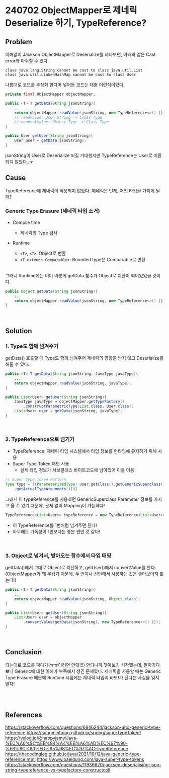 # 240702 ObjectMapper로 제네릭 Deserialize 하기, TypeReference?

## Problem

이해없이 Jackson ObjectMapper로 Deserialize를 하다보면, 아래와 같은 Cast error와 마주칠 수 있다.

```
class java.lang.String cannot be cast to class java.util.List
class java.util.LinkedHashMap cannot be cast to class User
```

나름대로 코드를 추상화 한다며 넣어둔 코드는 대충 이런식이었다.

```java
private final ObjectMapper objectMapper;

public <T> T getData(String jsonString){
    …
    return objectMapper.readValue(jsonString, new TypeReference<>() {});
    // readValue: Json String -> Class Type
    // convertValue: Object Type -> Class Type
}

public User getUser(String jsonString){
    User user = getData(jsonString);
}
```

jsonString이 User로 Deserialize 되길 기대했지만 TypeReference는 User로 치환되지 않았다..ㅜ
</br>

## Cause

TypeReference에 제네릭이 적용되지 않았다.
제네릭은 언제, 어떤 타입을 가지게 될까?

### Generic Type Erasure (제네릭 타입 소거)

- Compile time

  - 제네릭의 Type 검사

- Runtime
  - `<T>`, `<?>`: Object로 변환
  - `<T extends Comparable>`: Bounded type은 Comparable로 변환

</br>
그러니 Runtime에는 이미 이렇게 getData 함수가 Object로 치환이 되어있었을 것이다.

```java
public Object getData(String jsonString){
    ...
    return objectMapper.readValue(jsonString, new TypeReference<>() {});
}
```

</br>

## Solution

### 1. Type도 함께 넘겨주기

getData() 호출할 때 Type도 함께 넘겨주어 제네릭의 영향을 받지 않고 Deserialize를 해줄 수 있다.

```java
public <T> T getData(String jsonString, JavaType javaType){
    ...
    return objectMapper.readValue(jsonString, javaType);
}

public List<User> getUser(String jsonString){
    JavaType javaType = objectMapper.getTypeFactory()
    	.constructParametricType(List.class, User.class);
    List<User> user = getData(jsonString, javaType);
}
```

</br>

### 2. TypeReference으로 넘기기

- TypeReference: 제네릭 타입 시스템에서 타입 정보를 런타임에 유지하기 위해 사용
- Super Type Token 패턴 사용
  - 실제 타입 정보가 서브클래스 바이트코드에 남아있어 이를 이용

```java
// Super Type Token Pattern
Type type = ((ParameterizedType) user.getClass().getGenericSuperclass())
	.getActualTypeArguments()[0]
```

그래서 이 typeReference를 사용하면 GenericSuperclass Parameter 정보를 가지고 올 수 있기 때문에, 문제 없이 Mapping이 가능하다!

```java
TypeReference<List<User>> typeReference = new TypeReference<List<User>>() {};
```

- 이 TypeReference를 1번처럼 넘겨주면 된다!
- 아무래도 가독성이 1번보다는 좋은 편인 것 같다!

</br>

### 3. Object로 넘겨서, 받아오는 함수에서 타입 매핑

getData()에서 그대로 Object로 리턴하고, getUser()에서 convertValue를 한다.
(ObjectMapper가 꽤 무겁기 때문에, 두 번이나 선언해서 사용하는 것은 좋아보이지 않는다!)

```java
public <T> T getData(String jsonString){
    ...
    return objectMapper.readValue(jsonString, Object.class);
}

public List<User> getUser(String jsonString){
    List<User> user = objectMapper
    	.convertValue(getData(jsonString), new TypeReference<>() {});
}
```

</br>

## Conclusion

되는대로 코드를 짜다가(ㅠㅠ이러면 안돼!!!) 안되니까 찾아보기 시작했는데, 알아가다보니 Generic에 대한 이해가 부족해서 생긴 문제였다. 제네릭을 사용할 때는 Generic Type Erasure 때문에 Runtime 시점에는 제네릭 타입이 바보!가 된다는 사실을 잊지 말자!

</br>
</br>

## References

https://stackoverflow.com/questions/6846244/jackson-and-generic-type-reference
https://sungminhong.github.io/spring/superTypeToken/
https://velog.io/@happyjamy/Java-%EC%A0%9C%EB%84%A4%EB%A6%AD%EC%97%90-%EB%8C%80%ED%95%98%EC%97%AC-TypeReference
https://thecodinglog.github.io/java/2021/10/12/java-generic-type-reference.html
https://www.baeldung.com/java-super-type-tokens
https://stackoverflow.com/questions/11936620/jackson-deserialising-json-string-typereference-vs-typefactory-constructcoll
